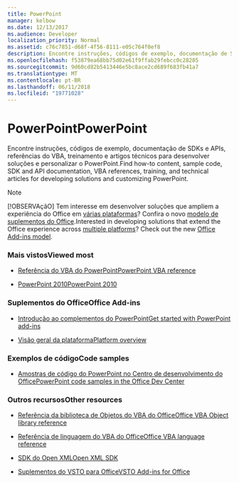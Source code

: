 ```yaml
---
title: PowerPoint
manager: kelbow
ms.date: 12/13/2017
ms.audience: Developer
localization_priority: Normal
ms.assetid: c76c7851-d68f-4f56-8111-e05c764f0ef8
description: Encontre instruções, códigos de exemplo, documentação de SDKs e APIs, referências do VBA, treinamento e artigos técnicos para desenvolver soluções e personalizar o PowerPoint.
ms.openlocfilehash: f53879ea68bb75d02e61f9ffab29febcc0c28285
ms.sourcegitcommit: 9d60cd82b5413446e5bc8ace2cd689f683fb41a7
ms.translationtype: MT
ms.contentlocale: pt-BR
ms.lasthandoff: 06/11/2018
ms.locfileid: "19771028"
---
```

# <a name="powerpoint"></a><span data-ttu-id="b864d-103">PowerPoint</span><span class="sxs-lookup"><span data-stu-id="b864d-103">PowerPoint</span></span>

<span data-ttu-id="b864d-104">Encontre instruções, códigos de exemplo, documentação de SDKs e APIs, referências do VBA, treinamento e artigos técnicos para desenvolver soluções e personalizar o PowerPoint.</span><span class="sxs-lookup"><span data-stu-id="b864d-104">Find how-to content, sample code, SDK and API documentation, VBA references, training, and technical articles for developing solutions and customizing PowerPoint.</span></span>
  
> [!NOTE]
> <span data-ttu-id="b864d-p101">[!OBSERVAçãO] Tem interesse em desenvolver soluções que ampliem a experiência do Office em [várias plataformas](https://docs.microsoft.com/en-us/office/dev/add-ins/overview/office-add-in-availability)? Confira o novo [modelo de suplementos do Office](https://docs.microsoft.com/en-us/office/dev/add-ins/).</span><span class="sxs-lookup"><span data-stu-id="b864d-p101">Interested in developing solutions that extend the Office experience across [multiple platforms](https://docs.microsoft.com/en-us/office/dev/add-ins/overview/office-add-in-availability)? Check out the new [Office Add-ins model](https://docs.microsoft.com/en-us/office/dev/add-ins/).</span></span> 
  
### <a name="viewed-most"></a><span data-ttu-id="b864d-107">Mais vistos</span><span class="sxs-lookup"><span data-stu-id="b864d-107">Viewed most</span></span>
  
- [<span data-ttu-id="b864d-108">Referência do VBA do PowerPoint</span><span class="sxs-lookup"><span data-stu-id="b864d-108">PowerPoint VBA reference</span></span>](https://msdn.microsoft.com/EN-US/library/ee861525.aspx)
  
- [<span data-ttu-id="b864d-109">PowerPoint 2010</span><span class="sxs-lookup"><span data-stu-id="b864d-109">PowerPoint 2010</span></span>](https://msdn.microsoft.com/en-us/library/cc313152%28v=office.12%29.aspx)
  
### <a name="office-add-ins"></a><span data-ttu-id="b864d-110">Suplementos do Office</span><span class="sxs-lookup"><span data-stu-id="b864d-110">Office Add-ins</span></span>
  
- [<span data-ttu-id="b864d-111">Introdução ao complementos do PowerPoint</span><span class="sxs-lookup"><span data-stu-id="b864d-111">Get started with PowerPoint add-ins</span></span>](https://docs.microsoft.com/en-us/office/dev/add-ins/quickstarts/powerpoint-quickstart)
  
- [<span data-ttu-id="b864d-112">Visão geral da plataforma</span><span class="sxs-lookup"><span data-stu-id="b864d-112">Platform overview</span></span>](https://docs.microsoft.com/en-us/office/dev/add-ins/overview/office-add-ins)
  
### <a name="code-samples"></a><span data-ttu-id="b864d-113">Exemplos de código</span><span class="sxs-lookup"><span data-stu-id="b864d-113">Code samples</span></span>
  
- [<span data-ttu-id="b864d-114">Amostras de código do PowerPoint no Centro de desenvolvimento do Office</span><span class="sxs-lookup"><span data-stu-id="b864d-114">PowerPoint code samples in the Office Dev Center</span></span>](https://dev.office.com/code-samples#?filters=powerpoint)
  
### <a name="other-resources"></a><span data-ttu-id="b864d-115">Outros recursos</span><span class="sxs-lookup"><span data-stu-id="b864d-115">Other resources</span></span>

- [<span data-ttu-id="b864d-116">Referência da biblioteca de Objetos do VBA do Office</span><span class="sxs-lookup"><span data-stu-id="b864d-116">Office VBA Object library reference</span></span>](https://msdn.microsoft.com/en-us/VBA/Office-Shared-VBA/articles/office-vba-object-library-reference)

- [<span data-ttu-id="b864d-117">Referência de linguagem do VBA do Office</span><span class="sxs-lookup"><span data-stu-id="b864d-117">Office VBA language reference</span></span>](https://msdn.microsoft.com/en-us/VBA/VBA-Language-Reference) 

- [<span data-ttu-id="b864d-118">SDK do Open XML</span><span class="sxs-lookup"><span data-stu-id="b864d-118">Open XML SDK</span></span>](https://msdn.microsoft.com/en-us/library/bb448854.aspx)

- [<span data-ttu-id="b864d-119">Suplementos do VSTO para Office</span><span class="sxs-lookup"><span data-stu-id="b864d-119">VSTO Add-ins for Office</span></span>](https://msdn.microsoft.com/en-us/library/jj620922.aspx)
  
